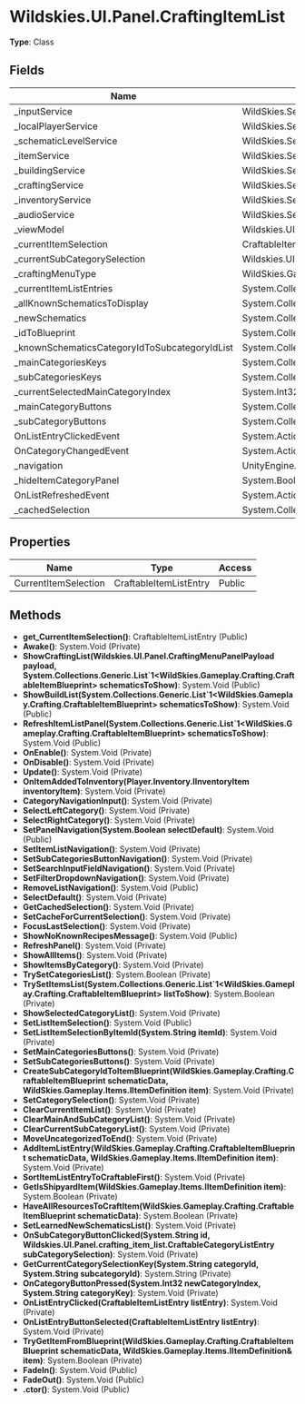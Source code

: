 ﻿# Wildskies.UI.Panel.CraftingItemList

**Type**: Class

## Fields

| Name | Type | Access |
|------|------|--------|
| _inputService | WildSkies.Service.InputService | Private |
| _localPlayerService | WildSkies.Service.ILocalPlayerService | Private |
| _schematicLevelService | WildSkies.Service.SchematicLevelService.ISchematicLevelService | Private |
| _itemService | WildSkies.Service.IItemService | Private |
| _buildingService | WildSkies.Service.BuildingService | Private |
| _craftingService | WildSkies.Service.ICraftingService | Private |
| _inventoryService | WildSkies.Service.IPlayerInventoryService | Protected |
| _audioService | WildSkies.Service.AudioService | Private |
| _viewModel | Wildskies.UI.Panel.CraftingItemListViewModel | Private |
| _currentItemSelection | CraftableItemListEntry | Private |
| _currentSubCategorySelection | Wildskies.UI.Panel.crafting_item_list.CraftableCategoryListEntry | Private |
| _craftingMenuType | WildSkies.Gameplay.Crafting.CraftingMethod | Private |
| _currentItemListEntries | System.Collections.Generic.List`1<CraftableItemListEntry> | Private |
| _allKnownSchematicsToDisplay | System.Collections.Generic.List`1<WildSkies.Gameplay.Crafting.CraftableItemBlueprint> | Private |
| _newSchematics | System.Collections.Generic.List`1<WildSkies.Gameplay.Crafting.CraftableItemBlueprint> | Private |
| _idToBlueprint | System.Collections.Generic.Dictionary`2<System.String,System.Collections.Generic.List`1<WildSkies.Gameplay.Crafting.CraftableItemBlueprint>> | Private |
| _knownSchematicsCategoryIdToSubcategoryIdList | System.Collections.Generic.Dictionary`2<System.String,System.Collections.Generic.List`1<System.String>> | Private |
| _mainCategoriesKeys | System.Collections.Generic.List`1<System.String> | Private |
| _subCategoriesKeys | System.Collections.Generic.List`1<System.String> | Private |
| _currentSelectedMainCategoryIndex | System.Int32 | Private |
| _mainCategoryButtons | System.Collections.Generic.List`1<Wildskies.UI.Panel.crafting_item_list.CraftableCategoryListEntry> | Private |
| _subCategoryButtons | System.Collections.Generic.List`1<Wildskies.UI.Panel.crafting_item_list.CraftableCategoryListEntry> | Private |
| OnListEntryClickedEvent | System.Action`1<CraftableItemListEntry> | Public |
| OnCategoryChangedEvent | System.Action | Public |
| _navigation | UnityEngine.UI.Navigation | Private |
| _hideItemCategoryPanel | System.Boolean | Private |
| OnListRefreshedEvent | System.Action | Public |
| _cachedSelection | System.Collections.Generic.Dictionary`2<System.String,Wildskies.UI.Panel.CachedSelectionData> | Private |

## Properties

| Name | Type | Access |
|------|------|--------|
| CurrentItemSelection | CraftableItemListEntry | Public |

## Methods

- **get_CurrentItemSelection()**: CraftableItemListEntry (Public)
- **Awake()**: System.Void (Private)
- **ShowCraftingList(Wildskies.UI.Panel.CraftingMenuPanelPayload payload, System.Collections.Generic.List`1<WildSkies.Gameplay.Crafting.CraftableItemBlueprint> schematicsToShow)**: System.Void (Public)
- **ShowBuildList(System.Collections.Generic.List`1<WildSkies.Gameplay.Crafting.CraftableItemBlueprint> schematicsToShow)**: System.Void (Public)
- **RefreshItemListPanel(System.Collections.Generic.List`1<WildSkies.Gameplay.Crafting.CraftableItemBlueprint> schematicsToShow)**: System.Void (Public)
- **OnEnable()**: System.Void (Private)
- **OnDisable()**: System.Void (Private)
- **Update()**: System.Void (Private)
- **OnItemAddedToInventory(Player.Inventory.IInventoryItem inventoryItem)**: System.Void (Private)
- **CategoryNavigationInput()**: System.Void (Private)
- **SelectLeftCategory()**: System.Void (Private)
- **SelectRightCategory()**: System.Void (Private)
- **SetPanelNavigation(System.Boolean selectDefault)**: System.Void (Public)
- **SetItemListNavigation()**: System.Void (Private)
- **SetSubCategoriesButtonNavigation()**: System.Void (Private)
- **SetSearchInputFieldNavigation()**: System.Void (Private)
- **SetFilterDropdownNavigation()**: System.Void (Private)
- **RemoveListNavigation()**: System.Void (Public)
- **SelectDefault()**: System.Void (Private)
- **GetCachedSelection()**: System.Void (Private)
- **SetCacheForCurrentSelection()**: System.Void (Private)
- **FocusLastSelection()**: System.Void (Private)
- **ShowNoKnownRecipesMessage()**: System.Void (Public)
- **RefreshPanel()**: System.Void (Private)
- **ShowAllItems()**: System.Void (Private)
- **ShowItemsByCategory()**: System.Void (Private)
- **TrySetCategoriesList()**: System.Boolean (Private)
- **TrySetItemsList(System.Collections.Generic.List`1<WildSkies.Gameplay.Crafting.CraftableItemBlueprint> listToShow)**: System.Boolean (Private)
- **ShowSelectedCategoryList()**: System.Void (Private)
- **SetListItemSelection()**: System.Void (Public)
- **SetListItemSelectionByItemId(System.String itemId)**: System.Void (Private)
- **SetMainCategoriesButtons()**: System.Void (Private)
- **SetSubCategoriesButtons()**: System.Void (Private)
- **CreateSubCategoryIdToItemBlueprint(WildSkies.Gameplay.Crafting.CraftableItemBlueprint schematicData, WildSkies.Gameplay.Items.IItemDefinition item)**: System.Void (Private)
- **SetCategorySelection()**: System.Void (Private)
- **ClearCurrentItemList()**: System.Void (Private)
- **ClearMainAndSubCategoryList()**: System.Void (Private)
- **ClearCurrentSubCategoryList()**: System.Void (Private)
- **MoveUncategorizedToEnd()**: System.Void (Private)
- **AddItemListEntry(WildSkies.Gameplay.Crafting.CraftableItemBlueprint schematicData, WildSkies.Gameplay.Items.IItemDefinition item)**: System.Void (Private)
- **SortItemListEntryToCraftableFirst()**: System.Void (Private)
- **GetIsShipyardItem(WildSkies.Gameplay.Items.IItemDefinition item)**: System.Boolean (Private)
- **HaveAllResourcesToCraftItem(WildSkies.Gameplay.Crafting.CraftableItemBlueprint schematicData)**: System.Boolean (Private)
- **SetLearnedNewSchematicsList()**: System.Void (Private)
- **OnSubCategoryButtonClicked(System.String id, Wildskies.UI.Panel.crafting_item_list.CraftableCategoryListEntry subCategorySelection)**: System.Void (Private)
- **GetCurrentCategorySelectionKey(System.String categoryId, System.String subcategoryId)**: System.String (Private)
- **OnCategoryButtonPressed(System.Int32 newCategoryIndex, System.String categoryKey)**: System.Void (Private)
- **OnListEntryClicked(CraftableItemListEntry listEntry)**: System.Void (Private)
- **OnListEntryButtonSelected(CraftableItemListEntry listEntry)**: System.Void (Private)
- **TryGetItemFromBlueprint(WildSkies.Gameplay.Crafting.CraftableItemBlueprint schematicData, WildSkies.Gameplay.Items.IItemDefinition& item)**: System.Boolean (Private)
- **FadeIn()**: System.Void (Public)
- **FadeOut()**: System.Void (Public)
- **.ctor()**: System.Void (Public)

